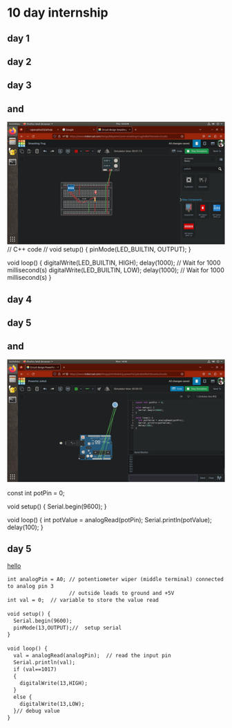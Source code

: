 # 10 day internship
## day 1
## day 2
## day 3 
## and
![and](https://github.com/rajeevathul33/athulp/blob/main/and.png)
// C++ code
//
void setup()
{
  pinMode(LED_BUILTIN, OUTPUT);
}

void loop()
{
  digitalWrite(LED_BUILTIN, HIGH);
  delay(1000); // Wait for 1000 millisecond(s)
  digitalWrite(LED_BUILTIN, LOW);
  delay(1000); // Wait for 1000 millisecond(s)
}


## day 4


## day 5
## and
![and](https://github.com/rajeevathul33/athulp/blob/main/Screenshot%20from%202023-05-15%2014-30-16.png)

const int potPin = 0;

void setup() {
  Serial.begin(9600);
}

void loop() {
  int potValue = analogRead(potPin);
  Serial.println(potValue);
  delay(100);
}


## day 5
[hello](https://www.tinkercad.com/things/0R3PTyPYjxt-glorious-fyyran-albar)
``` 
int analogPin = A0; // potentiometer wiper (middle terminal) connected to analog pin 3
                    // outside leads to ground and +5V
int val = 0;  // variable to store the value read

void setup() {
  Serial.begin(9600);
  pinMode(13,OUTPUT);//  setup serial
}

void loop() {
  val = analogRead(analogPin);  // read the input pin
  Serial.println(val);
  if (val==1017)
  {
    digitalWrite(13,HIGH);
  }
  else {
    digitalWrite(13,LOW);
  }// debug value
}

```

